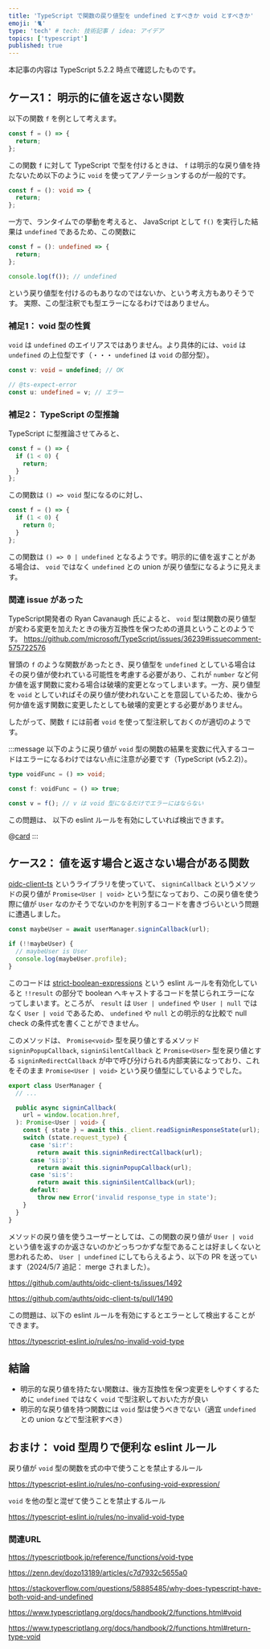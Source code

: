 ```yaml
---
title: 'TypeScript で関数の戻り値型を undefined とすべきか void とすべきか'
emoji: '🐈'
type: 'tech' # tech: 技術記事 / idea: アイデア
topics: ['typescript']
published: true
---
```


本記事の内容は TypeScript 5.2.2 時点で確認したものです。

## ケース1： 明示的に値を返さない関数

以下の関数 `f` を例として考えます。

```js
const f = () => {
  return;
};
```

この関数 `f` に対して TypeScript で型を付けるときは、 `f` は明示的な戻り値を持たないため以下のように `void` を使ってアノテーションするのが一般的です。

```ts
const f = (): void => {
  return;
};
```

一方で、ランタイムでの挙動を考えると、 JavaScript として `f()` を実行した結果は `undefined` であるため、この関数に

```ts
const f = (): undefined => {
  return;
};

console.log(f()); // undefined
```

という戻り値型を付けるのもありなのではないか、という考え方もありそうです。
実際、この型注釈でも型エラーになるわけではありません。

### 補足1： void 型の性質

`void` は `undefined` のエイリアスではありません。より具体的には、`void` は `undefined` の上位型です（・・・ `undefined` は `void` の部分型）。

```ts
const v: void = undefined; // OK

// @ts-expect-error
const u: undefined = v; // エラー
```

### 補足2： TypeScript の型推論

TypeScript に型推論させてみると、

```ts
const f = () => {
  if (1 < 0) {
    return;
  }
};
```

この関数は `() => void` 型になるのに対し、

```ts
const f = () => {
  if (1 < 0) {
    return 0;
  }
};
```

この関数は `() => 0 | undefined` となるようです。明示的に値を返すことがある場合は、 `void` ではなく `undefined` との union が戻り値型になるように見えます。

### 関連 issue があった

TypeScript開発者の Ryan Cavanaugh 氏によると、 `void` 型は関数の戻り値型が変わる変更を加えたときの後方互換性を保つための道具ということのようです。
https://github.com/microsoft/TypeScript/issues/36239#issuecomment-575722576

冒頭の `f` のような関数があったとき、戻り値型を `undefined` としている場合はその戻り値が使われている可能性を考慮する必要があり、これが `number` など何か値を返す関数に変わる場合は破壊的変更となってしまいます。一方、戻り値型を `void` としていればその戻り値が使われないことを意図しているため、後から何か値を返す関数に変更したとしても破壊的変更とする必要がありません。

したがって、関数 `f` には前者 `void` を使って型注釈しておくのが適切のようです。

:::message
以下のように戻り値が `void` 型の関数の結果を変数に代入するコードはエラーになるわけではない点に注意が必要です（TypeScript (v5.2.2)）。

```ts
type voidFunc = () => void;

const f: voidFunc = () => true;

const v = f(); // v は void 型になるだけでエラーにはならない
```

この問題は、 以下の eslint ルールを有効にしていれば検出できます。

@[card](https://typescript-eslint.io/rules/no-confusing-void-expression/)
:::

## ケース2： 値を返す場合と返さない場合がある関数

[oidc-client-ts](https://github.com/authts/oidc-client-ts) というライブラリを使っていて、 `signinCallback` というメソッドの戻り値が `Promise<User | void>` という型になっており、この戻り値を使う際に値が `User` なのかそうでないのかを判別するコードを書きづらいという問題に遭遇しました。

```ts
const maybeUser = await userManager.signinCallback(url);

if (!!maybeUser) {
  // maybeUser is User
  console.log(maybeUser.profile);
}
```

このコードは [strict-boolean-expressions](https://typescript-eslint.io/rules/strict-boolean-expressions/) という eslint ルールを有効化していると `!!result` の部分で boolean へキャストするコードを禁じられエラーになってしまいます。ところが、 `result` は `User | undefined` や `User | null` ではなく `User | void` であるため、 `undefined` や `null` との明示的な比較で null check の条件式を書くことができません。

このメソッドは、 `Promise<void>` 型を戻り値とするメソッド `signinPopupCallback`, `signinSilentCallback` と `Promise<User>` 型を戻り値とする `signinRedirectCallback` が中で呼び分けられる内部実装になっており、これをそのまま `Promise<User | void>` という戻り値型にしているようでした。

```ts
export class UserManager {
  // ...

  public async signinCallback(
    url = window.location.href,
  ): Promise<User | void> {
    const { state } = await this._client.readSigninResponseState(url);
    switch (state.request_type) {
      case 'si:r':
        return await this.signinRedirectCallback(url);
      case 'si:p':
        return await this.signinPopupCallback(url);
      case 'si:s':
        return await this.signinSilentCallback(url);
      default:
        throw new Error('invalid response_type in state');
    }
  }
}
```

メソッドの戻り値を使うユーザーとしては、この関数の戻り値が `User | void` という値を返すのか返さないのかどっちつかずな型であることは好ましくないと思われるため、 `User | undefined` にしてもらえるよう、以下の PR を送っています（2024/5/7 追記： merge されました）。

https://github.com/authts/oidc-client-ts/issues/1492

https://github.com/authts/oidc-client-ts/pull/1490

この問題は、以下の eslint ルールを有効にするとエラーとして検出することができます。

https://typescript-eslint.io/rules/no-invalid-void-type

## 結論

- 明示的な戻り値を持たない関数は、後方互換性を保つ変更をしやすくするために `undefined` ではなく `void` で型注釈しておいた方が良い
- 明示的な戻り値を持つ関数には `void` 型は使うべきでない（適宜 `undefined` との union などで型注釈すべき）

## おまけ： void 型周りで便利な eslint ルール

戻り値が `void` 型の関数を式の中で使うことを禁止するルール

https://typescript-eslint.io/rules/no-confusing-void-expression/

`void` を他の型と混ぜて使うことを禁止するルール

https://typescript-eslint.io/rules/no-invalid-void-type

### 関連URL

https://typescriptbook.jp/reference/functions/void-type

https://zenn.dev/dozo13189/articles/c7d7932c5655a0

https://stackoverflow.com/questions/58885485/why-does-typescript-have-both-void-and-undefined

https://www.typescriptlang.org/docs/handbook/2/functions.html#void

https://www.typescriptlang.org/docs/handbook/2/functions.html#return-type-void
